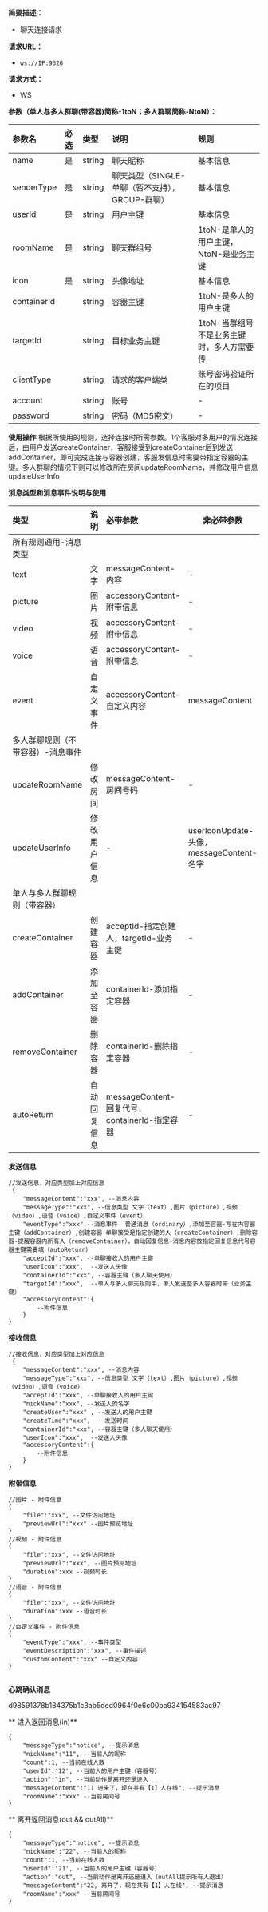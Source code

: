 
    
**简要描述：** 

- 聊天连接请求

**请求URL：** 
- ` ws://IP:9326 ` 


**请求方式：**
- WS

**参数（单人与多人群聊(带容器)简称-1toN；多人群聊简称-NtoN）：**

|参数名|必选|类型|说明|规则|
|:----    |:---|:----- |:-----   |:-----  |
 |name| 是 |string| 聊天昵称|基本信息|
|senderType| 是 |string| 聊天类型（SINGLE-单聊（暂不支持），GROUP-群聊）|基本信息|
 |userId|是  |string| 用户主键|基本信息|
  |roomName| 是 |string| 聊天群组号|1toN-是单人的用户主键，NtoN-是业务主键|
  |icon|  是|string|头像地址|基本信息|
  |containerId|  |string| 容器主键| 1toN-是多人的用户主键 |
 |targetId|  |string| 目标业务主键|1toN-当群组号不是业务主键时，多人方需要传 |
 |clientType|  |string| 请求的客户端类|账号密码验证所在的项目|
  |account|  |string| 账号|-|
   |password|  |string| 密码（MD5密文）|-|

 **使用操作**
	根据所使用的规则，选择连接时所需参数。1个客服对多用户的情况连接后，由用户发送createContainer，客服接受到createContainer后到发送addContainer，即可完成连接与容器创建，客服发信息时需要带指定容器的主键。多人群聊的情况下则可以修改所在房间updateRoomName，并修改用户信息updateUserInfo

 **消息类型和消息事件说明与使用**

|类型|说明|必带参数|非必带参数|
|:----    |:---|:----- |-----   |
|所有规则通用-消息类型 |
|text| 文字 | messageContent-内容| -|
|picture| 图片 | accessoryContent-附带信息 | -|
|video| 视频 | accessoryContent-附带信息 | -|
|voice| 语音 | accessoryContent-附带信息 | -|
|event| 自定义事件 | accessoryContent-自定义内容 | messageContent|
|多人群聊规则（不带容器）-消息事件| 
|updateRoomName| 修改房间 | messageContent-房间号码 | -|
|updateUserInfo| 修改用户信息 | - | userIconUpdate-头像，messageContent-名字|
|单人与多人群聊规则（带容器）| 
|createContainer| 创建容器 |  acceptId-指定创建人，targetId-业务主键 | -|
|addContainer| 添加至容器 |containerId-添加指定容器 | -|
|removeContainer| 删除容器 |containerId-删除指定容器 | -|
|autoReturn| 自动回复信息 | messageContent-回复代号，containerId-指定容器 | -|


 **发送信息**

``` 
//发送信息，对应类型加上对应信息
 {
	"messageContent":"xxx", --消息内容
	"messageType":"xxx", --信息类型 文字（text）,图片（picture）,视频（video）,语音（voice）,自定义事件（event）
	"eventType":"xxx",--消息事件  普通消息（ordinary）,添加至容器-写在内容器主键（addContainer）,创建容器-单聊接受是指定创建的人（createContainer）,删除容器-提醒容器内所有人（removeContainer），自动回复信息-消息内容放指定回复信息代号容器主键需要填（autoReturn）
	"acceptId":"xxx", --单聊接收人的用户主键
	"userIcon":"xxx",  --发送人头像
	"containerId":"xxx", --容器主键（多人聊天使用）
	"targetId":"xxx",  --单人与多人聊天规则中，单人发送至多人容器时带（业务主键）
	"accessoryContent":{
		--附件信息
	}
}

```

 **接收信息**

``` 
//接收信息，对应类型加上对应信息
 {
	"messageContent":"xxx", --消息内容
	"messageType":"xxx", --信息类型 文字（text）,图片（picture）,视频（video）,语音（voice）
	"acceptId":"xxx", --单聊接收人的用户主键
	"nickName":"xxx", --发送人的名字
	"createUser":"xxx" , --发送人的用户主键
	"createTime":"xxx",  --发送时间
	"containerId":"xxx", --容器主键（多人聊天使用）
	"userIcon":"xxx",  --发送人头像
	"accessoryContent":{
		--附件信息
	}
}

```
 **附带信息**
```
//图片 - 附件信息
{
	"file":"xxx", --文件访问地址
	"previewUrl":"xxx" --图片预览地址
}
//视频 - 附件信息
{
	"file":"xxx", --文件访问地址
	"previewUrl":"xxx", --图片预览地址
	"duration":xxx --视频时长
}
//语音 - 附件信息
{
	"file":"xxx", --文件访问地址
	"duration":xxx --语音时长
}
//自定义事件 - 附件信息
{
	"eventType":"xxx", --事件类型
	"eventDescription":"xxx", --事件描述
	"customContent":"xxx" --自定义内容
}


```
 **心跳确认消息**

d98591378b184375b1c3ab5ded0964f0e6c00ba934154583ac97

 ** 进入返回消息(in)**

``` 
{
    "messageType":"notice", --提示消息
    "nickName":"11", --当前人的昵称
    "count":1, --当前在线人数
	"userId":'12', --当前人的用户主键（容器号）
    "action":"in", --当前动作是离开还是进入
    "messageContent":"11 进来了，现在共有【1】人在线", --提示消息
	"roomName":"xxx" --当前房间号
}
```

 ** 离开返回消息(out && outAll)**

``` 
{
    "messageType":"notice", --提示消息
    "nickName":"22", --当前人的昵称
    "count":1, --当前在线人数
	"userId":'21', --当前人的用户主键（容器号）
    "action":"out", --当前动作是离开还是进入（outAll提示所有人退出）
    "messageContent":"22, 离开了，现在共有【1】人在线", --提示消息
	"roomName":"xxx" --当前房间号
}
```

